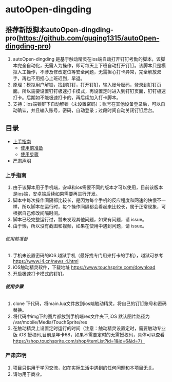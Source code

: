 

# autoOpen-dingding

## 推荐新版脚本autoOpen-dingding-pro(https://github.com/guqing1315/autoOpen-dingding-pro)

1. autoOpen-dingding 是基于触动精灵在ios端自动打开钉钉考勤的脚本，该脚本完全自动化，无需人为操作，即可每天上下班自动打开钉钉。该脚本只是模拟人工操作，不涉及修改定位等安全问题，无需担心打卡异常，完全解放双手，再也不用担心上班迟到，早退。
2. 原理：模拟用户解锁，找到钉钉，打开钉钉，输入账号密码，登录到钉钉页面。所以需要设置钉钉极速打卡模式，再设置定时进入到钉钉页面，钉钉极速打卡。后期如不能极速打卡的，再后续加入打卡脚本。
3. 支持：ios端锁屏下自动解锁（未设置密码）；账号在其他设备登录后，可以自动确认，并且输入账号，密码，自动登录；过段时间自动关闭钉钉后台。




 
## 目录

- [上手指南](#上手指南)
  - [使用前准备](#使用前准备)
  - [使用步骤](#使用步骤)
- [严肃声明](#严肃声明)

### 上手指南

 1. 由于该脚本用于手机端，安卓和ios需要不同的版本才可以使用，目前该版本是ios端，安卓端后续如果需要再进行开发。
 2. 脚本中每次操作间隔都比较长，是因为每个手机的反应程度和网速的快慢不一样，所以脚本在运行时，每个操作间隔都会看起来比较长，属于正常现象，可根据自己修改间隔时间。
 3. 脚本已经完整运行过，暂未发现其他问题，如果有问题，请 issue。
 4. 由于懒，所以没有截图和视频，如果在使用中遇到问题，请 issue。



###### 使用前准备

1. 手机未设置密码的iOS 越狱手机（最好找专门用来打卡的手机），越狱可参考 https://www.i4.cn/news_4.html
2. iOS触动精灵软件，下载地址 https://www.touchsprite.com/download
3. 开启极速打卡模式的钉钉。

###### **使用步骤**

1. clone 下代码，将main.lua文件放到ios端触动精灵，将自己的钉钉账号和密码替换。
2. 将代码中img下的图片都放到手机端res文件夹下,iOS 默认图片路径为 /var/mobile/Media/TouchSprite/res
3. 在触动精灵上设置定时运行的时间（注意：触动精灵设置定时，需要触动专业版 iOS 授权码,目前是年卡68，如果不需要定时的无需授权码，具体可以查看 https://shop.touchsprite.com/shop/itemList?id=1&id=6&id=7）

### 严肃声明
1. 项目只供用于学习交流，如在实际生活中遇到的任何问题和本项目无关。
2. 请勿用于商业。
